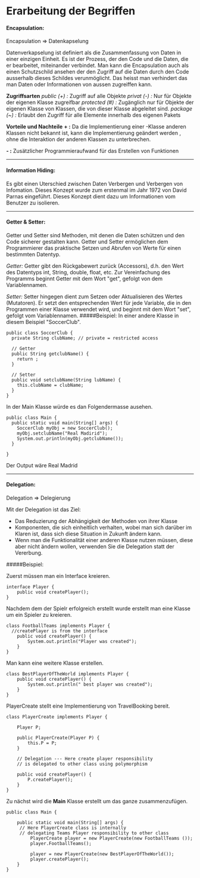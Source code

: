 # Erarbeitung der Begriffen

#### **Encapsulation:**
Encapsulation => Datenkapselung

Datenverkapselung ist definiert als die Zusammenfassung von Daten in einer einzigen Einheit.
Es ist der Prozess, der den Code und die Daten, die er bearbeitet, miteinander verbindet.
Man kann die Encapsulation auch als einen Schutzschild ansehen 
der den Zugriff auf die Daten durch den Code ausserhalb dieses Schildes verunmöglicht. Das heisst man verhindert das man Daten oder Informationen von aussen zugreiffen kann. 

**Zugriffsarten**
*public (+) :* Zugriff auf alle Objekte
*privat (-) :* Nur für Objekte der eigenen Klasse zugreifbar
*protected (#) :* Zugänglich nur für Objekte der eigenen Klasse von Klassen, die von dieser Klasse abgeleitet sind. 
*package (~) :* Erlaubt den Zugriff für alle Elemente innerhalb des eigenen Pakets

**Vorteile und Nachteile**
  **+ :**  Da die Implementierung einer -Klasse anderen Klassen nicht bekannt ist, kann die Implementierung geändert werden , ohne die Interaktion der anderen Klassen zu unterbrechen.

  **- :** Zusätzlicher Programmieraufwand für das Erstellen von Funktionen
  ***

#### **Information Hiding:**
Es gibt einen Uterschied zwischen Daten Verbergen und Verbergen von Infomation. Dieses Konzept wurde zum erstenmal im Jahr 1972 von David Parnas eingeführt. Dieses Konzept dient dazu um Informationen vom Benutzer zu isolieren. 
***

#### **Getter & Setter:**
Getter und Setter sind Methoden, mit denen die Daten schützen und den Code sicherer gestalten kann. Getter und Setter ermöglichen dem Programmierer das praktische Setzen und Abrufen von Werte für einen bestimmten Datentyp. 

*Getter:* Getter gibt den Rückgabewert zurück (Accessors), d.h. den Wert des Datentyps int, String, double, float, etc. Zur Vereinfachung des Programms beginnt Getter mit dem Wort "get", gefolgt von dem Variablennamen.

*Setter:* Setter hingegen dient zum Setzen oder Aktualisieren des Wertes (Mutatoren). Er setzt den entsprechenden Wert für jede Variable, die in den Programmen einer Klasse verwendet wird, und beginnt mit dem Wort "set", gefolgt vom Variablennamen.
#####Beispiel:
In einer andere Klasse in diesem Beispiel "SoccerClub".
```
public class SoccerClub {
  private String clubName; // private = restricted access

  // Getter
  public String getclubName() {
    return ;
  }

  // Setter
  public void setclubName(String lubName) {
    this.clubName = clubName;
  }
}
```
In der Main Klasse würde es dan Folgendermasse ausehen.
```
public class Main {
  public static void main(String[] args) {
    SoccerClub myObj = new SoccerClub();
    myObj.setclubName("Real Madirid");
    System.out.println(myObj.getclubName());
  }

}
```
Der Output wäre Real Madrid
***

#### **Delegation:**
Delegation => Delegierung 

Mit der Delegation ist das Ziel: 
+ Das Reduzierung der Abhängigkeit der Methoden von ihrer Klasse
+ Komponenten, die sich einheitlich verhalten, wobei man sich darüber im Klaren ist, dass sich diese Situation in Zukunft ändern kann.
+ Wenn man die Funktionalität einer anderen Klasse nutzen müssen, diese aber nicht ändern wollen, verwenden Sie die Delegation statt der Vererbung.

#####Beispiel:

Zuerst müssen man ein Interface kreieren.

```
interface Player {
    public void createPlayer();
}
```
Nachdem dem der Spielr erfolgreich erstellt wurde erstellt man eine Klasse um ein Spieler zu kreieren.

```
class FootballTeams implements Player {
  //createPlayer is from the interface
    public void createPlayer() {
        System.out.println("Player was created");
    }
}
```
Man kann eine weitere Klasse erstellen. 

```
class BestPlayerOfTheWorld implements Player {
    public void createPlayer() {
        System.out.println(" best player was created");
    }
}
```
PlayerCreate stellt eine Implementierung von TravelBooking bereit. 
```
class PlayerCreate implements Player {

    Player P;

    public PlayerCreate(Player P) {
        this.P = P;
    }

    // Delegation --- Here create player responsibility 
    // is delegated to other class using polymorphism

    public void createPlayer() {
        P.createPlayer();
    }
}
```
Zu nächst wird die **Main** Klasse erstellt um das ganze zusammenzufügen.

```
public class Main {

    public static void main(String[] args) {
     // Here PlayerCreate class is internally 
     // delegating Teams Player responsibility to other class
         PlayerCreate player = new PlayerCreate(new FootballTeams ());
         player.FootballTeams();

         player = new PlayerCreate(new BestPlayerOfTheWorld());
         player.createPlayer();
    }
}
```
